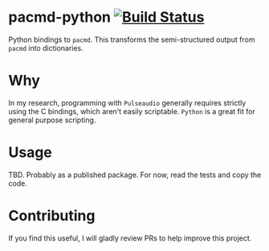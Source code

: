 # pacmd-python  [![Build Status](https://img.shields.io/travis/avindra/pacmd-python/master.svg?style=flat)](https://travis-ci.org/avindra/pacmd-python)

Python bindings to `pacmd`. This transforms the semi-structured output from `pacmd` into dictionaries.

# Why

In my research, programming with `Pulseaudio` generally requires strictly using the C bindings, which aren't easily scriptable. `Python` is a great fit for general purpose scripting.

# Usage

TBD. Probably as a published package. For now, read the tests and copy the code.

# Contributing

If you find this useful, I will gladly review PRs to help improve this project.